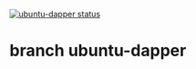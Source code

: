 [![ubuntu-dapper status](https://api.cirrus-ci.com/github/hilbix/cirrus.svg?branch=ubuntu-dapper)](https://cirrus-ci.com/github/hilbix/cirrus/ubuntu-dapper)

# branch ubuntu-dapper

